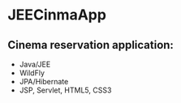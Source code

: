 # JEECinmaApp
## Cinema reservation application:

*  Java/JEE
* WildFly
* JPA/Hibernate
*  JSP, Servlet, HTML5, CSS3
